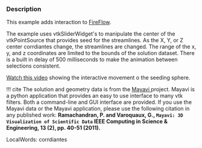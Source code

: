 ### Description

This example adds interaction to [FireFlow](/Cxx/VisualizationAlgorithms/FireFlow).

The example uses vtkSliderWidget's to manipulate the center of the vtkPointSource that provides seed for the streamlines. As the X, Y, or Z center corrdiantes change, the streamlines are changed. The range of the x, y, and z coordinates are limited to the bounds of the solution dataset. There is a built in delay of 500 milliseconds to make the animation between selections consistent.

[Watch this video](https://www.youtube.com/watch?v=qWjAbxzDhWE&feature=youtu.be) showing the interactive movement o the seeding sphere.

!!! cite
    The solution and geometry data is from the [Mayavi ](https://docs.enthought.com/mayavi/mayavi/) project. Mayavi is a python application that provides an easy to use interface to many vtk filters. Both a command-line and GUI interface are provided. If you use the Mayavi data or the Mayavi application, please use the following citation in any published work:
     **Ramachandran, P. and Varoquaux, G., `Mayavi: 3D Visualization of Scientific Data` IEEE Computing in Science & Engineering, 13 (2), pp. 40-51 (2011).**

 LocalWords:  corrdiantes
